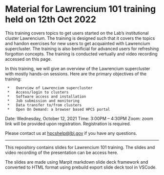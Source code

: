 # Material for Lawrencium 101 training held on 12th Oct 2022
This training covers topics to get users started on the Lab’s institutional cluster Lawrencium. The training is designed such that it covers the topics and handon exercises for new users to get acquainted with Lawrencium supercluster. The training is also benificial for advanced users for refreshing forgotton concepts. The training is conducted vertually and video recording accessed on this page.  

In this training, we will give an overview of the Lawrencium supercluster with mostly hands-on sessions. Here are the primary objectives of the training:

     *   Overview of Lawrencium supercluster
     *   Access/login to clusters
     *   Software access and installation
     *   Job submission and monitoring
     *   Data transfer to/from clusters
     *   Open On Demand: a browser based HPCS portal
     
Date: Wednesday, October 12, 2021
Time: 3:00PM – 4:30PM
Zoom: zoom link will be provided upon registration.
Registration is required.

Please contact us at hpcshelp@lbl.gov if you have any questions.

----------------------------------------------------------------------------------------------
This repository contains slides for Lawrencium 101 training. The slides and video recording of the presentation can be access here.

The slides are made using Marpit markdown slide deck framework and converted to HTML format using prebuild export slide deck tool in VSCode.
